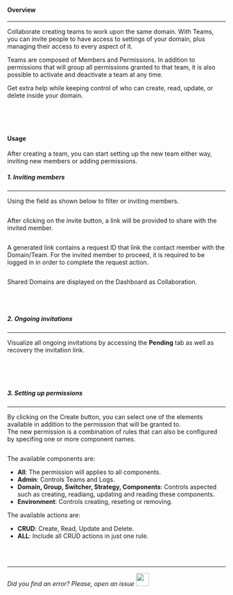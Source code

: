 #### Overview
* * *

Collaborate creating teams to work upon the same domain. With Teams, you can invite people to have access to settings of your domain, plus managing their access to every aspect of it.

Teams are composed of Members and Permissions. In addition to permissions that will group all permissions granted to that team, it is also possible to activate and deactivate a team at any time.

Get extra help while keeping control of who can create, read, update, or delete inside your domain.

<img src="[$ASSETS_LOCATION]/documentation/images/teams/teams.jpg" class="image-style shadow dark-invert" alt=""/>

</br></br>

#### Usage
After creating a team, you can start setting up the new team either way, inviting new members or adding permissions.

##### 1. Inviting members
* * *

  Using the field as shown below to filter or inviting members.

  <img src="[$ASSETS_LOCATION]/documentation/images/teams/teams_invite.jpg" class="image-style shadow dark-invert" alt=""/><p>

  After clicking on the invite button, a link will be provided to share with the invited member.

  <img src="[$ASSETS_LOCATION]/documentation/images/teams/teams_invite_2.jpg" class="image-style shadow dark-invert" alt=""/><p>

  A generated link contains a request ID that link the contact member with the Domain/Team.
  For the invited member to proceed, it is required to be logged in in order to complete the request action.

  <img src="[$ASSETS_LOCATION]/documentation/images/teams/teams_invite_accept.jpg" class="image-style shadow dark-invert" alt=""/><p>

  Shared Domains are displayed on the Dashboard as Collaboration.

</br></br>

##### 2. Ongoing invitations
* * *

  Visualize all ongoing invitations by accessing the **Pending** tab as well as recovery the invitation link.

  <img src="[$ASSETS_LOCATION]/documentation/images/teams/teams_pending.jpg" class="image-style shadow dark-invert" alt=""/>

</br></br>

##### 3. Setting up permissions
* * *

  By clicking on the Create button, you can select one of the elements available in addition to the permission that will be granted to.
  </br>The new permission is a combination of rules that can also be configured by specifing one or more component names.

  <img src="[$ASSETS_LOCATION]/documentation/images/teams/teams_permissions_create.jpg" class="image-style shadow dark-invert" alt=""/><p>

The available components are:
- **All**: The permission will applies to all components.
- **Admin**: Controls Teams and Logs.
- **Domain, Group, Switcher, Strategy, Components**: Controls aspected such as creating, readiang, updating and reading these components.
- **Environment**: Controls creating, reseting or removing.


The available actions are:
- **CRUD**: Create, Read, Update and Delete.
- **ALL**: Include all CRUD actions in just one rule.

</br></br>

* * *

*Did you find an error? Please, open an issue*
<a href="https://github.com/switcherapi/switcher-management/issues/new?title=fix:+[team.md]+-+[INSERT+SHORT+DESCRIPTION]" target="_blank">
    <img src="[$ASSETS_LOCATION]\github.svg" style="width: 30px;">
</a> 
